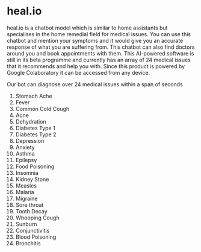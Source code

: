 # heal.io
heal.io is a chatbot model which is similar to home assistants but specialises in the home remedial field for medical issues. You can use this chatbot and mention your symptoms and it would give you an accurate response of what you are suffering from. This chatbot can also find doctors around you and book appointments with them. This AI-powered software is still in its beta programme and currently has an array of 24 medical issues that it recommends and help you with. Since this product is powered by Google Colaboratory it can be accessed from any device. 


Our bot can diagnose over 24 medical issues within a span of seconds

1. Stomach Ache
2. Fever
3. Common Cold Cough
4. Acne
5. Dehydration
6. Diabetes Type 1
7. Diabetes Type 2
8. Depression
9. Anxiety
10. Asthma
11. Epilepsy
12. Food Poisoning
13. Insomnia
14. Kidney Stone
15. Measles
16. Malaria
17. Migraine
18. Sore throat
19. Tooth Decay
20. Whooping Cough
21. Sunburn
22. Conjunctivitis
23. Blood Poisoning
24. Bronchitis
